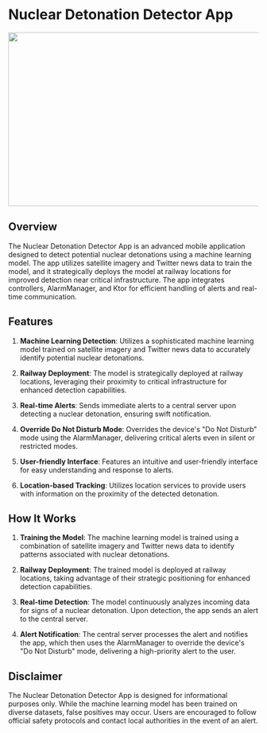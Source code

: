 # Nuclear Detonation Detector App

<img src="https://github.com/Smarshal-Verse/Nukes/assets/99678760/6a65e3de-a7e4-49e7-9a52-02ad120843fb" width="700" height="350" /> 


## Overview

The Nuclear Detonation Detector App is an advanced mobile application designed to detect potential nuclear detonations using a machine learning model. The app utilizes satellite imagery and Twitter news data to train the model, and it strategically deploys the model at railway locations for improved detection near critical infrastructure. The app integrates controllers, AlarmManager, and Ktor for efficient handling of alerts and real-time communication.

## Features

1. **Machine Learning Detection**: Utilizes a sophisticated machine learning model trained on satellite imagery and Twitter news data to accurately identify potential nuclear detonations.

2. **Railway Deployment**: The model is strategically deployed at railway locations, leveraging their proximity to critical infrastructure for enhanced detection capabilities.

3. **Real-time Alerts**: Sends immediate alerts to a central server upon detecting a nuclear detonation, ensuring swift notification.

4. **Override Do Not Disturb Mode**: Overrides the device's "Do Not Disturb" mode using the AlarmManager, delivering critical alerts even in silent or restricted modes.

5. **User-friendly Interface**: Features an intuitive and user-friendly interface for easy understanding and response to alerts.

6. **Location-based Tracking**: Utilizes location services to provide users with information on the proximity of the detected detonation.

## How It Works

1. **Training the Model**: The machine learning model is trained using a combination of satellite imagery and Twitter news data to identify patterns associated with nuclear detonations.

2. **Railway Deployment**: The trained model is deployed at railway locations, taking advantage of their strategic positioning for enhanced detection capabilities.

3. **Real-time Detection**: The model continuously analyzes incoming data for signs of a nuclear detonation. Upon detection, the app sends an alert to the central server.

4. **Alert Notification**: The central server processes the alert and notifies the app, which then uses the AlarmManager to override the device's "Do Not Disturb" mode, delivering a high-priority alert to the user.

## Disclaimer

The Nuclear Detonation Detector App is designed for informational purposes only. While the machine learning model has been trained on diverse datasets, false positives may occur. Users are encouraged to follow official safety protocols and contact local authorities in the event of an alert.
